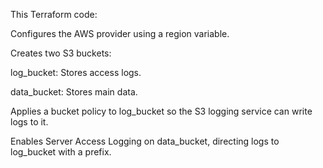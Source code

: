 This Terraform code:

Configures the AWS provider using a region variable.

Creates two S3 buckets:

log_bucket: Stores access logs.

data_bucket: Stores main data.

Applies a bucket policy to log_bucket so the S3 logging service can write logs to it.

Enables Server Access Logging on data_bucket, directing logs to log_bucket with a prefix.